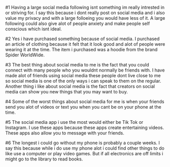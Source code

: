 #1 Having a large social media following isnt something im really intrested in or striving for. I say this because i dont really post on social media and i also value my privacy and with a large folloeing you would have less of it. A large following could also give alot of people anxiety and make people self conscious which isnt ideal.

#2 Yes i have purchased something because of social media. I purchased an article of clothing because it felt that it look good and alot of people were wearing it at the time. The item i purchased was a hoodie from the brand Spider WorldWide.

#3 The best thing about social media to me is the fact that you could connect with many people who you wouldnt normally be friends with. I have made alot of friends using social media these people dont live close to me so social media is one of the only ways i can speak to them on the regular. Another thing i like about social media is the fact that creators on social media can show you new things that you may want to buy.

#4 Some of the worst things about social media for me is when your friends send you alot of videos or text you when you cant be on your phone at the time. 

#5 The social media app i use the most would either be Tik Tok or Instagram. I use these apps because these apps create entertaining videos. These apps also allow you to message with your friends.

#6 The longest i could go without my phone is probably a couple weeks. I say this because while i do use my phone alot i could find other things to do like use a computer or play video games. But if all electronics are off limits i might go to the library to read books.